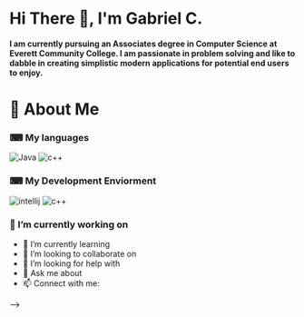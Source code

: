 # Hi There 👋, I'm Gabriel C.


 **I am currently pursuing an Associates degree in Computer Science at Everett Community College. I am passionate in problem solving and
 like to dabble in creating simplistic modern applications for potential end users to enjoy.**
 

# 🚀 About Me

### ⌨ My languages

<div display="flex">
  <img src="https://img.shields.io/badge/java-%2320232a.svg?style=for-the-badge&logo=javascript&logoColor=%white" alt="Java"/>
    <img src="https://img.shields.io/badge/c++-%2320232a.svg?style=for-the-badge&logo=cplusplus&logoColor=%white" alt="c++"/>

### ⌨ My Development Enviorment

<div display="flex">
 
  <img src="https://img.shields.io/badge/intellij-idea-%2320232a.svg?style=for-the-badge&logo=intellijidea&logoColor=%white" alt="intellij"/>
    <img src="https://img.shields.io/badge/jUnit-%2320232a.svg?style=for-the-badge&logo=junit5&logoColor=%white" alt="c++"/>

### 🔭 I’m currently working on
- 🌱 I’m currently learning 
- 👯 I’m looking to collaborate on
- 🤔 I’m looking for help with
- 💬 Ask me about 
- 📫 Connect with me:

-->
